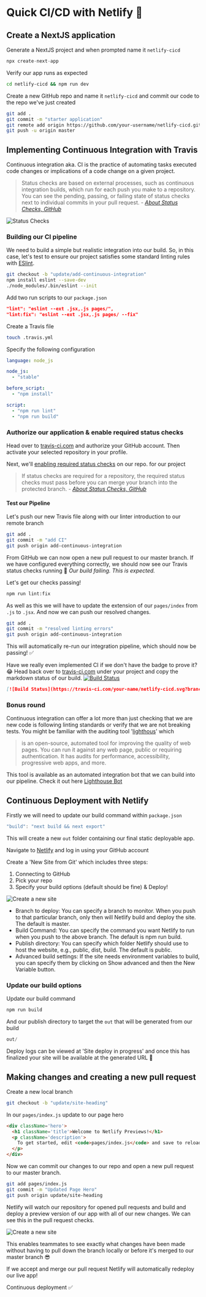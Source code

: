 # Quick CI/CD with Netlify :rocket:
## Create a NextJS application
Generate a NextJS project and when prompted name it `netlify-cicd`
```js
npx create-next-app
```
Verify our app runs as expected
```sh
cd netlify-cicd && npm run dev
```
Create a new GitHub repo and name it `netlify-cicd` and commit our code to the repo we've just created
```sh
git add .
git commit -m "starter application"
git remote add origin https://github.com/your-username/netlify-cicd.git
git push -u origin master
```



## Implementing Continuous Integration with Travis
Continuous integration aka. CI is the practice of automating tasks executed code changes or implications of a code change on a given project.

> Status checks are based on external processes, such as continuous integration builds, which run for each push you make to a repository. You can see the pending, passing, or failing state of status checks next to individual commits in your pull request. - *[About Status Checks, GitHub](https://help.github.com/en/github/collaborating-with-issues-and-pull-requests/about-status-checks)*

![Status Checks](https://help.github.com/assets/images/help/pull_requests/commit-list-statuses.png)

### Building our CI pipeline
We need to build a simple but realistic integration into our build. So, in this case, let's test to ensure our project satisfies some standard linting rules with [ESlint](https://eslint.org). 

```sh
git checkout -b "update/add-continuous-integration"
npm install eslint --save-dev
./node_modules/.bin/eslint --init
```

Add two run scripts to our `package.json`
```json
"lint": "eslint --ext .jsx,.js pages/",
"lint:fix": "eslint --ext .jsx,.js pages/ --fix"
```

Create a Travis file
```sh
touch .travis.yml
```
Specify the following configuration
```yml
language: node_js

node_js:
  - "stable"

before_script:
  - "npm install"

script:
  - "npm run lint"
  - "npm run build" 
```

### Authorize our application & enable required status checks
Head over to [travis-ci.com](https://travis-ci.org/dashboard) and authorize your GitHub account. Then activate your selected repository in your profile.

Next, we'll [enabling required status checks](https://help.github.com/en/github/administering-a-repository/enabling-required-status-checks) on our repo.
 for our project
> If status checks are required for a repository, the required status checks must pass before you can merge your branch into the protected branch. - *[About Status Checks, GitHub](https://help.github.com/en/github/collaborating-with-issues-and-pull-requests/about-status-checks)*


#### Test our Pipeline
Let's push our new Travis file along with our linter introduction to our remote branch
```sh
git add .
git commit -m "add CI"
git push origin add-continuous-integration
```

From GitHub we can now open a new pull request to our master branch. If we have configured everything correctly, we should now see our Travis status checks running 🤞
*Our build failing. This is expected.*

Let's get our checks passing!
```sh
npm run lint:fix
```
As well as this we will have to update the extension of our `pages/index` from `.js` to `.jsx`. And now we can push our resolved changes.

```sh
git add .
git commit -m "resolved linting errors"
git push origin add-continuous-integration
```

This will automatically re-run our integration pipeline, which should now be passing! ✅

Have we really even implemented CI if we don't have the badge to prove it? :joy: Head back over to [travis-ci.com](https://travis-ci.com) under your project and copy the markdown status of our build. 
[![Build Status](https://travis-ci.com/EoinTraynor/netlify-cicd.svg?branch=master)](https://travis-ci.com/EoinTraynor/netlify-cicd)
```md
[![Build Status](https://travis-ci.com/your-name/netlify-cicd.svg?branch=master)](https://travis-ci.com/your-name/netlify-cicd)
```

### Bonus round
Continuous integration can offer a lot more than just checking that we are new code is following linting standards or verify that we are not breaking tests. You might be familiar with the auditing tool '[lighthous](https://developers.google.com/web/tools/lighthouse)' which
> is an open-source, automated tool for improving the quality of web pages. You can run it against any web page, public or requiring authentication. It has audits for performance, accessibility, progressive web apps, and more.

This tool is available as an automated integration bot that we can build into our pipeline. Check it out here [Lighthouse Bot](https://github.com/GoogleChromeLabs/lighthousebot)

##  Continuous Deployment with Netlify
Firstly we will need to update our build command within `package.json`
```js
"build": "next build && next export"
```
This will create a new `out` folder containing our final static deployable app.

Navigate to [Netlify](https://app.netlify.com/start) and log in using your GitHub account

Create a 'New Site from Git' which includes three steps:
1. Connecting to GitHub
2. Pick your repo
3. Specify your build options (default should be fine) & Deploy!
   
![Create a new site](https://raw.githubusercontent.com/EoinTraynor/netlify-cicd/master/demo_assets/CreateSiteOnNetlify.png "Create a new site")

 * Branch to deploy: You can specify a branch to monitor. When you push to that particular branch, only then will Netlify build and deploy the site. The default is master.
 * Build Command: You can specify the command you want Netlify to run when you push to the above branch. The default is npm run build.
 * Publish directory: You can specify which folder Netlify should use to host the website, e.g., public, dist, build. The default is public.
 * Advanced build settings: If the site needs environment variables to build, you can specify them by clicking on Show advanced and then the New Variable button.

### Update our build options
Update our build command
```js
npm run build 
```
And our publish directory to target the `out` that will be generated from our build
```js
out/
```

Deploy logs can be viewed at 'Site deploy in progress' and once this has finalized your site will be available at the generated URL :rocket:

## Making changes and creating a new pull request
Create a new local branch
```sh
git checkout -b "update/site-heading"
```

In our `pages/index.js` update to our page hero
```html
<div className='hero'>
  <h1 className='title'>Welcome to Netlify Previews!</h1>
  <p className='description'>
    To get started, edit <code>pages/index.js</code> and save to reload.
  </p>      
</div>
```

Now we can commit our changes to our repo and open a new pull request to our master branch.
```sh
git add pages/index.js
git commit -m "Updated Page Hero"
git push origin update/site-heading
```

Netlify will watch our repository for opened pull requests and build and deploy a preview version of our app with all of our new changes. We can see this in the pull request checks.

![Create a new site](https://raw.githubusercontent.com/EoinTraynor/netlify-cicd/master/demo_assets/PRChecks.png "Create a new site")

This enables teammates to see exactly what changes have been made without having to pull down the branch locally or before it's merged to our master branch :sunglasses:


If we accept and merge our pull request Netlify will automatically redeploy our live app!

Continuous deployment ✅
